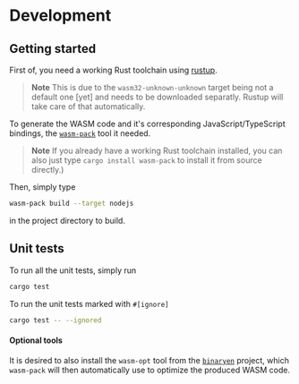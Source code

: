 # Development

## Getting started

First of, you need a working Rust toolchain using [rustup](https://rustup.rs/).

> **Note**
> This is due to the `wasm32-unknown-unknown` target being not a default one [yet]
> and needs to be downloaded separatly. Rustup will take care of that automatically.

To generate the WASM code and it's corresponding JavaScript/TypeScript bindings,
the [`wasm-pack`](https://rustwasm.github.io/wasm-pack/installer/) tool it needed.

> **Note**
> If you already have a working Rust toolchain installed, you can also just type
> `cargo install wasm-pack` to install it from source directly.)

Then, simply type 
```sh
wasm-pack build --target nodejs
```
in the project directory to build.

## Unit tests

To run all the unit tests, simply run
```sh
cargo test
```

To run the unit tests marked with `#[ignore]`
```sh
cargo test -- --ignored
```

#### Optional tools

It is desired to also install the `wasm-opt` tool from the
[`binaryen`](https://github.com/WebAssembly/binaryen) project,
which `wasm-pack` will then automatically use to optimize the produced WASM code.
